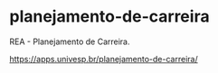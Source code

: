 # planejamento-de-carreira
REA - Planejamento de Carreira.

https://apps.univesp.br/planejamento-de-carreira/
